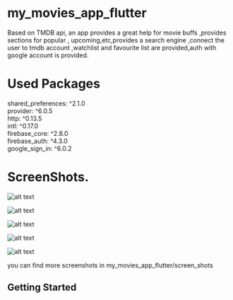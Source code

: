 # my_movies_app_flutter

Based on TMDB api, an app provides a great help for movie buffs ,provides sections for popular , upcoming,etc,provides a search engine ,connect the user to tmdb account ,watchlist and favourite list are provided,auth with google account is provided.

# Used Packages
  shared_preferences: ^2.1.0 <br />
  provider: ^6.0.5 <br />
  http: ^0.13.5 <br />
  intl: ^0.17.0 <br />
  firebase_core: ^2.8.0 <br />
  firebase_auth: ^4.3.0 <br />
  google_sign_in: ^6.0.2 <br />
  
  # ScreenShots.
  
  ![alt text](https://github.com/mo7amedaliEbaid/movies_app_flutter/blob/master/screen_shots/movies_main.png?raw=true)
  
  
  ![alt text](https://github.com/mo7amedaliEbaid/movies_app_flutter/blob/master/screen_shots/genres.png?raw=true)
  
  
  ![alt text](https://github.com/mo7amedaliEbaid/movies_app_flutter/blob/master/screen_shots/movie_details1.png?raw=true)
  
  
  ![alt text](https://github.com/mo7amedaliEbaid/movies_app_flutter/blob/master/screen_shots/tv.png?raw=true)
  
  
  ![alt text](https://github.com/mo7amedaliEbaid/movies_app_flutter/blob/master/screen_shots/signin.png?raw=true)  
  
  you can find more screenshots in my_movies_app_flutter/screen_shots

## Getting Started


